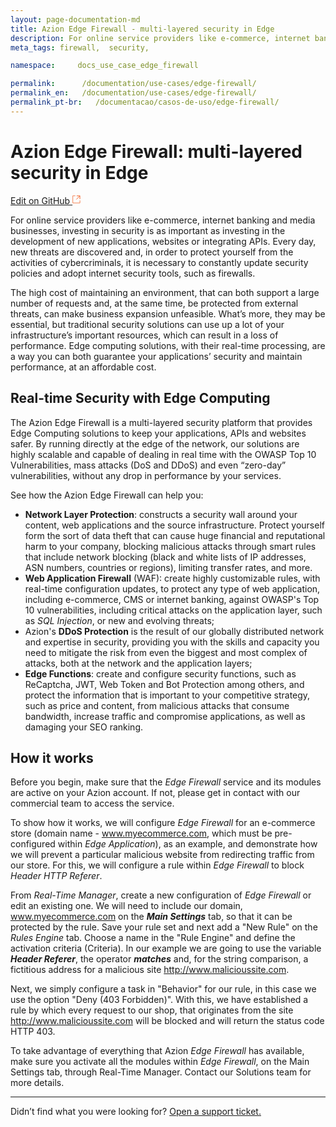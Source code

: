 ```yaml
---
layout: page-documentation-md
title: Azion Edge Firewall - multi-layered security in Edge
description: For online service providers like e-commerce, internet banking and media businesses...
meta_tags: firewall,  security,

namespace:     docs_use_case_edge_firewall

permalink:      /documentation/use-cases/edge-firewall/
permalink_en:   /documentation/use-cases/edge-firewall/
permalink_pt-br:   /documentacao/casos-de-uso/edge-firewall/
---
```

# Azion Edge Firewall: multi-layered security in **Edge**

[Edit on GitHub <svg width="14" height="14" xmlns="http://www.w3.org/2000/svg"><g fill="none" stroke="#F3652B"><path d="M4.81.71H.672v11.43H12.1V8.001" stroke-width=".8"/><path d="M6.87.786h5.155V5.94M6.31 6.5L12.026.786"/></g></svg>](https://github.com/aziontech/docs_en/edit/master/use-cases/edge-firewall/2021-01-14-index.md)

For online service providers like e-commerce, internet banking and media businesses, investing in security is as important as investing in the development of new applications, websites or integrating APIs. Every day, new threats are discovered and, in order to protect yourself from the activities of cybercriminals, it is necessary to constantly update security policies and adopt internet security tools, such as firewalls.

The high cost of maintaining an environment, that can both support a large number of requests and, at the same time, be protected from external threats, can make business expansion unfeasible. What’s more, they may be essential, but traditional security solutions can use up a lot of your infrastructure’s important resources, which can result in a loss of performance. Edge computing solutions, with their real-time processing, are a way you can both guarantee your applications’ security and maintain performance, at an affordable cost.

## Real-time Security with Edge Computing 

The Azion Edge Firewall is a multi-layered security platform that provides Edge Computing solutions to keep your applications, APIs and websites safer. By running directly at the edge of the network, our solutions are highly scalable and capable of dealing in real time with the OWASP Top 10 Vulnerabilities, mass attacks (DoS and DDoS) and even “zero-day” vulnerabilities, without any drop in performance by your services.

See how the Azion Edge Firewall can help you:

* **Network Layer Protection**: constructs a security wall around your content, web applications and the source infrastructure. Protect yourself form the sort of data theft that can cause huge financial and reputational harm to your company, blocking malicious attacks through smart rules that include network blocking (black and white lists of IP addresses, ASN numbers, countries or regions), limiting transfer rates, and more.
* **Web Application Firewall** (WAF): create highly customizable rules, with real-time configuration updates, to protect any type of web application, including e-commerce, CMS or internet banking, against OWASP's Top 10 vulnerabilities, including critical attacks on the application layer, such as *SQL Injection*, or new and evolving threats;
* Azion's **DDoS Protection** is the result of our globally distributed network and expertise in security, providing you with the skills and capacity you need to mitigate the risk from even the biggest and most complex of attacks, both at the network and the application layers;
* **Edge Functions**: create and configure security functions, such as ReCaptcha, JWT, Web Token and Bot Protection among others, and protect the information that is important to your competitive strategy, such as price and content, from malicious attacks that consume bandwidth, increase traffic and compromise applications, as well as damaging your SEO ranking.

## How it works 

Before you begin, make sure that the *Edge Firewall* service and its modules are active on your Azion account. If not, please get in contact with our commercial team to access the service.

To show how it works, we will configure *Edge Firewall* for an e-commerce store (domain name - www.myecommerce.com, which must be pre-configured within *Edge Application*), as an example, and demonstrate how we will prevent a particular malicious website from redirecting traffic from our store. For this, we will configure a rule within *Edge Firewall* to block _Header HTTP Referer_.

From *Real-Time Manager*, create a new configuration of *Edge Firewall* or edit an existing one. We will need to include our domain, www.myecommerce.com on the **_Main Settings_** tab, so that it can be protected by the rule. Save your rule set and next add a "New Rule" on the *Rules Engine* tab. Choose a name in the "Rule Engine" and define the activation criteria (Criteria). In our example we are going to use the variable **_Header Referer_**, the operator **_matches_** and, for the string comparison, a fictitious address for a malicious site http://www.malicioussite.com.

Next, we simply configure a task in "Behavior" for our rule, in this case we use the option "Deny (403 Forbidden)". With this, we have established a rule by which every request to our shop, that originates from the site http://www.malicioussite.com will be blocked and will return the status code HTTP 403.

To take advantage of everything that Azion *Edge Firewall* has available, make sure you activate all the modules within *Edge Firewall*, on the Main Settings tab, through Real-Time Manager. Contact our Solutions team for more details.


---

Didn’t find what you were looking for? [Open a support ticket.](https://tickets.azion.com/)
